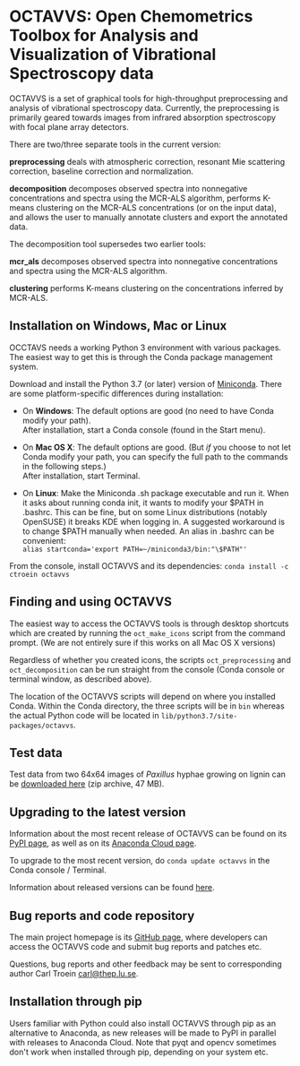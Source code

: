 # OCTAVVS: Open Chemometrics Toolbox for Analysis and Visualization of Vibrational Spectroscopy data

OCTAVVS is a set of graphical tools for high-throughput preprocessing and
analysis of vibrational spectroscopy data. Currently, the preprocessing is
primarily geared towards images from infrared absorption spectroscopy with
focal plane array detectors.

There are two/three separate tools in the current version:

**preprocessing** deals with atmospheric correction, resonant Mie scattering
correction, baseline correction and normalization.

**decomposition** decomposes observed spectra into nonnegative concentrations and
spectra using the MCR-ALS algorithm, performs K-means clustering on the MCR-ALS
concentrations (or on the input data), and allows the user to manually annotate
clusters and export the annotated data.

The decomposition tool supersedes two earlier tools:

**mcr_als** decomposes observed spectra into nonnegative concentrations and
spectra using the MCR-ALS algorithm.

**clustering** performs K-means clustering on the concentrations inferred by
MCR-ALS.

## Installation on Windows, Mac or Linux

OCCTAVS needs a working Python 3 environment with various packages. The
easiest way to get this is through the Conda package management system.

Download and install the Python 3.7 (or later) version of [Miniconda](https://docs.conda.io/en/latest/miniconda.html).
There are some platform-specific differences during installation:

* On **Windows**: The default options are good (no need to have Conda modify your path).  
After installation, start a Conda console (found in the Start menu).

* On **Mac OS X**: The default options are good. (But _if_ you choose to not
let Conda modify your path, you can specify the full path to the commands
in the following steps.)  
After installation, start Terminal.  

* On **Linux**: Make the Miniconda .sh package executable and run it. When it asks about
running conda init, it wants to modify your \$PATH in .bashrc. This can be fine, but on some
Linux distributions (notably OpenSUSE) it breaks KDE when logging in. A suggested workaround
is to change \$PATH manually when needed. An alias in .bashrc can be convenient:  
``alias startconda='export PATH=~/miniconda3/bin:"\$PATH"'``

From the console, install OCTAVVS and its dependencies: ``conda install -c ctroein octavvs``

## Finding and using OCTAVVS

The easiest way to access the OCTAVVS tools is through desktop shortcuts
which are created by running the ``oct_make_icons`` script from the command prompt.
(We are not entirely sure if this works on all Mac OS X versions)

Regardless of whether you created icons, the scripts
``oct_preprocessing`` and ``oct_decomposition``
can be run straight from the console (Conda console or terminal window, as described above).

The location of the OCTAVVS scripts will depend on where you installed Conda.
Within the Conda directory, the three scripts will be in ``bin`` whereas
the actual Python code will be located in ``lib/python3.7/site-packages/octavvs``.

## Test data

Test data from two 64x64 images of _Paxillus_ hyphae growing on lignin can be
[downloaded here](http://cbbp.thep.lu.se/~carl/octavvs/octavvs_test_data.zip) (zip archive, 47 MB).

## Upgrading to the latest version

Information about the most recent release of OCTAVVS can be found on its
[PyPI page](https://pypi.org/project/octavvs), as well as on its
[Anaconda Cloud page](https://anaconda.org/ctroein/octavvs).

To upgrade to the most recent version, do ``conda update octavvs`` in the Conda console / Terminal.

Information about released versions can be found [here](https://github.com/ctroein/octavvs/blob/master/HISTORY.md).

## Bug reports and code repository

The main project homepage is its [GitHub page](https://github.com/ctroein/octavvs),
where developers can access the OCTAVVS code and submit bug reports and patches etc.

Questions, bug reports and other feedback may be sent to corresponding author Carl Troein <carl@thep.lu.se>.


## Installation through pip

Users familiar with Python could also install OCTAVVS through pip as an alternative to Anaconda,
as new releases will be made to PyPI in parallel with releases to Anaconda Cloud.
Note that pyqt and opencv sometimes don't work when installed through pip, depending on your system etc.

